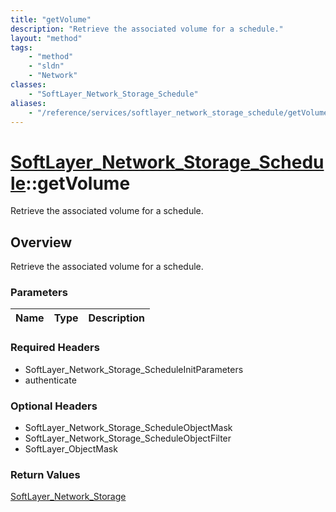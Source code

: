 ```yaml
---
title: "getVolume"
description: "Retrieve the associated volume for a schedule."
layout: "method"
tags:
    - "method"
    - "sldn"
    - "Network"
classes:
    - "SoftLayer_Network_Storage_Schedule"
aliases:
    - "/reference/services/softlayer_network_storage_schedule/getVolume"
---
```

# [SoftLayer_Network_Storage_Schedule](/reference/services/SoftLayer_Network_Storage_Schedule)::getVolume

Retrieve the associated volume for a schedule.


## Overview 
Retrieve the associated volume for a schedule.

### Parameters 
|Name | Type | Description |
| --- | --- | --- |


### Required Headers
* SoftLayer_Network_Storage_ScheduleInitParameters
* authenticate

### Optional Headers
* SoftLayer_Network_Storage_ScheduleObjectMask
* SoftLayer_Network_Storage_ScheduleObjectFilter
* SoftLayer_ObjectMask

### Return Values
<a href='/reference/datatypes/SoftLayer_Network_Storage'>SoftLayer_Network_Storage </a>

